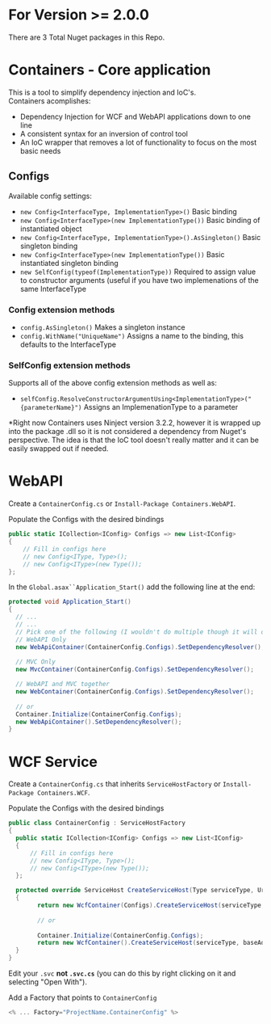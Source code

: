 # For Version >= 2.0.0

There are 3 Total Nuget packages in this Repo.
# Containers - Core application
This is a tool to simplify dependency injection and IoC's.  
Containers acomplishes:
- Dependency Injection for WCF and WebAPI applications down to one line
- A consistent syntax for an inversion of control tool
- An IoC wrapper that removes a lot of functionality to focus on the most basic needs

## Configs
Available config settings:
- `new Config<InterfaceType, ImplementationType>()` Basic binding
- `new Config<InterfaceType>(new ImplementationType())` Basic binding of instantiated object
- `new Config<InterfaceType, ImplementationType>().AsSingleton()` Basic singleton binding
- `new Config<InterfaceType>(new ImplementationType())` Basic instantiated singleton binding
- `new SelfConfig(typeof(ImplementationType))` Required to assign value to constructor arguments (useful if you have two implemenations of the same InterfaceType

### Config extension methods
- `config.AsSingleton()` Makes a singleton instance
- `config.WithName("UniqueName")` Assigns a name to the binding, this defaults to the InterfaceType

### SelfConfig extension methods
Supports all of the above config extension methods as well as:
- `selfConfig.ResolveConstructorArgumentUsing<ImplementationType>("{parameterName}")`  Assigns an ImplemenationType to a parameter

*Right now Containers uses Ninject version 3.2.2, however it is wrapped up into the package .dll so it is not considered a dependency from Nuget's perspective.  The idea is that the IoC tool doesn't really matter and it can be easily swapped out if needed.

# WebAPI
Create a `ContainerConfig.cs` or `Install-Package Containers.WebAPI`.

Populate the Configs with the desired bindings
```csharp
public static ICollection<IConfig> Configs => new List<IConfig>
{
    // Fill in configs here
    // new Config<IType, Type>();
    // new Config<IType>(new Type());
};
```

In the `Global.asax``Application_Start()` add the following line at the end:
```csharp
protected void Application_Start()
{  
  // ...
  // ...
  // Pick one of the following (I wouldn't do multiple though it will only cause issues if you don't have the necessary assemblies)
  // WebAPI Only 
  new WebApiContainer(ContainerConfig.Configs).SetDependencyResolver();
  
  // MVC Only
  new MvcContainer(ContainerConfig.Configs).SetDependencyResolver();

  // WebAPI and MVC together
  new WebContainer(ContainerConfig.Configs).SetDependencyResolver();
  
  // or
  Container.Initialize(ContainerConfig.Configs);
  new WebApiContainer().SetDependencyResolver();
}
```

# WCF Service
Create a `ContainerConfig.cs` that inherits `ServiceHostFactory` or `Install-Package Containers.WCF`.

Populate the Configs with the desired bindings
```csharp
public class ContainerConfig : ServiceHostFactory
{
  public static ICollection<IConfig> Configs => new List<IConfig>
  {
      // Fill in configs here
      // new Config<IType, Type>();
      // new Config<IType>(new Type());
  };

  protected override ServiceHost CreateServiceHost(Type serviceType, Uri[] baseAddress)
  {
        return new WcfContainer(Configs).CreateServiceHost(serviceType, baseAddress);
        
        // or
        
        Container.Initialize(ContainerConfig.Configs);
        return new WcfContainer().CreateServiceHost(serviceType, baseAddress);
  }
}
```

Edit your `.svc` **not `.svc.cs`** (you can do this by right clicking on it and selecting "Open With").

Add a Factory that points to `ContainerConfig`
```csharp
<% ... Factory="ProjectName.ContainerConfig" %>
```
